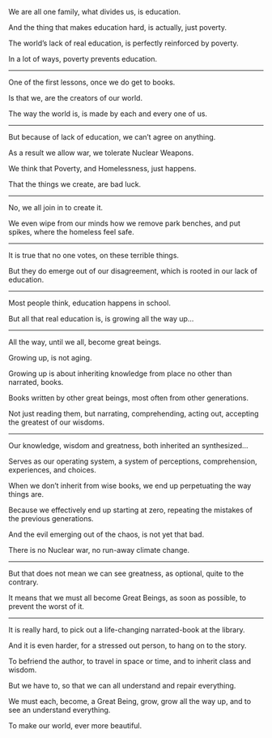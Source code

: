 We are all one family,
what divides us, is education.

And the thing that makes education hard,
is actually, just poverty.

The world’s lack of real education,
is perfectly reinforced by poverty.

In a lot of ways,
poverty prevents education.

---

One of the first lessons,
once we do get to books.

Is that we,
are the creators of our world.

The way the world is,
is made by each and every one of us.

---

But because of lack of education,
we can’t agree on anything.

As a result we allow war,
we tolerate Nuclear Weapons.

We think that Poverty,
and Homelessness, just happens.

That the things we create,
are bad luck.

---

No,
we all join in to create it.

We even wipe from our minds how we remove park benches,
and put spikes, where the homeless feel safe.

---

It is true that no one votes,
on these terrible things.

But they do emerge out of our disagreement,
which is rooted in our lack of education.

---

Most people think,
education happens in school.

But all that real education is,
is growing all the way up…

---

All the way, until we all,
become great beings.

Growing up,
is not aging.

Growing up is about inheriting knowledge
from place no other than narrated, books.

Books written by other great beings,
most often from other generations.

Not just reading them, but narrating,
comprehending, acting out, accepting the greatest of our wisdoms.


---

Our knowledge, wisdom and greatness,
both inherited an synthesized…

Serves as our operating system,
a system of perceptions, comprehension, experiences, and choices.

When we don’t inherit from wise books,
we end up perpetuating the way things are.

Because we effectively end up starting at zero,
repeating the mistakes of the previous generations.

And the evil emerging out of the chaos,
is not yet that bad.

There is no Nuclear war,
no run-away climate change.

---

But that does not mean we can see greatness,
as optional, quite to the contrary.

It means that we must all become Great Beings,
as soon as possible, to prevent the worst of it.

---

It is really hard,
to pick out a life-changing narrated-book at the library.

And it is even harder, for a stressed out person,
to hang on to the story.

To befriend the author,
to travel in space or time, and to inherit class and wisdom.

But we have to,
so that we can all understand and repair everything.

We must each, become, a Great Being,
grow, grow all the way up, and to see an understand everything.

To make our world,
ever more beautiful.
